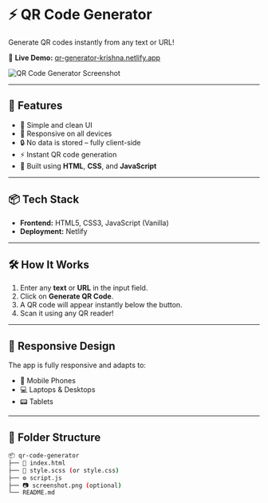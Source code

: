 # ⚡ QR Code Generator

Generate QR codes instantly from any text or URL!

🔗 **Live Demo:** [qr-generator-krishna.netlify.app](https://qr-generator-krishna.netlify.app)

![QR Code Generator Screenshot](./895bb665-d2d3-4a07-8d4c-489d540b0380.png)

---

## 🚀 Features

- 🎯 Simple and clean UI
- 📱 Responsive on all devices
- 🔒 No data is stored – fully client-side
- ⚡ Instant QR code generation
- 🧠 Built using **HTML**, **CSS**, and **JavaScript**

---

## 📦 Tech Stack

- **Frontend:** HTML5, CSS3, JavaScript (Vanilla)
- **Deployment:** Netlify

---

## 🛠 How It Works

1. Enter any **text** or **URL** in the input field.
2. Click on **Generate QR Code**.
3. A QR code will appear instantly below the button.
4. Scan it using any QR reader!

---

## 📲 Responsive Design

The app is fully responsive and adapts to:
- 📱 Mobile Phones
- 💻 Laptops & Desktops
- 📟 Tablets

---

## 📁 Folder Structure

```bash
📦 qr-code-generator
├── 📜 index.html
├── 🎨 style.scss (or style.css)
├── ⚙️ script.js
├── 📷 screenshot.png (optional)
└── README.md
